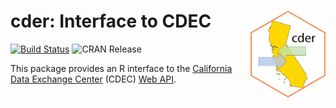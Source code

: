 # cder: Interface to CDEC <a href='https://github.com/mkoohafkan/cder'><img src='man/figures/logo.png' align="right" height="139" /></a>

[![Build Status](https://travis-ci.org/mkoohafkan/cder.svg?branch=master)](https://travis-ci.org/mkoohafkan/cder)
![CRAN Release](https://www.r-pkg.org/badges/version-last-release/cder)

This package provides an R interface to the 
[California Data Exchange Center](https://cdec.water.ca.gov/)
(CDEC) [Web API](https://cdec.water.ca.gov/dynamicapp/wsSensorData). 

